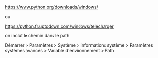 
https://www.python.org/downloads/windows/

ou 

https://python.fr.uptodown.com/windows/telecharger

on inclut le chemin dans le path

Démarrer > Paramètres > Système > informations système > Paramètres systèmes avancés > Variable d'environnement > Path

